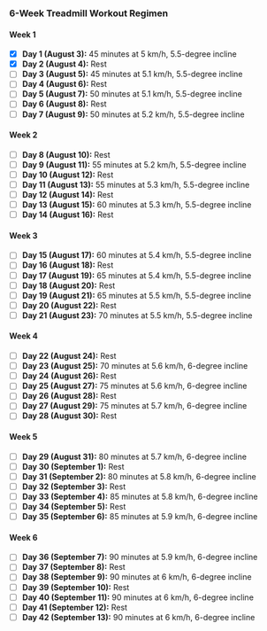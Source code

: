 ### 6-Week Treadmill Workout Regimen

#### Week 1
- [x] **Day 1 (August 3):** 45 minutes at 5 km/h, 5.5-degree incline
- [x] **Day 2 (August 4):** Rest
- [ ] **Day 3 (August 5):** 45 minutes at 5.1 km/h, 5.5-degree incline
- [ ] **Day 4 (August 6):** Rest
- [ ] **Day 5 (August 7):** 50 minutes at 5.1 km/h, 5.5-degree incline
- [ ] **Day 6 (August 8):** Rest
- [ ] **Day 7 (August 9):** 50 minutes at 5.2 km/h, 5.5-degree incline

#### Week 2
- [ ] **Day 8 (August 10):** Rest
- [ ] **Day 9 (August 11):** 55 minutes at 5.2 km/h, 5.5-degree incline
- [ ] **Day 10 (August 12):** Rest
- [ ] **Day 11 (August 13):** 55 minutes at 5.3 km/h, 5.5-degree incline
- [ ] **Day 12 (August 14):** Rest
- [ ] **Day 13 (August 15):** 60 minutes at 5.3 km/h, 5.5-degree incline
- [ ] **Day 14 (August 16):** Rest

#### Week 3
- [ ] **Day 15 (August 17):** 60 minutes at 5.4 km/h, 5.5-degree incline
- [ ] **Day 16 (August 18):** Rest
- [ ] **Day 17 (August 19):** 65 minutes at 5.4 km/h, 5.5-degree incline
- [ ] **Day 18 (August 20):** Rest
- [ ] **Day 19 (August 21):** 65 minutes at 5.5 km/h, 5.5-degree incline
- [ ] **Day 20 (August 22):** Rest
- [ ] **Day 21 (August 23):** 70 minutes at 5.5 km/h, 5.5-degree incline

#### Week 4
- [ ] **Day 22 (August 24):** Rest
- [ ] **Day 23 (August 25):** 70 minutes at 5.6 km/h, 6-degree incline
- [ ] **Day 24 (August 26):** Rest
- [ ] **Day 25 (August 27):** 75 minutes at 5.6 km/h, 6-degree incline
- [ ] **Day 26 (August 28):** Rest
- [ ] **Day 27 (August 29):** 75 minutes at 5.7 km/h, 6-degree incline
- [ ] **Day 28 (August 30):** Rest

#### Week 5
- [ ] **Day 29 (August 31):** 80 minutes at 5.7 km/h, 6-degree incline
- [ ] **Day 30 (September 1):** Rest
- [ ] **Day 31 (September 2):** 80 minutes at 5.8 km/h, 6-degree incline
- [ ] **Day 32 (September 3):** Rest
- [ ] **Day 33 (September 4):** 85 minutes at 5.8 km/h, 6-degree incline
- [ ] **Day 34 (September 5):** Rest
- [ ] **Day 35 (September 6):** 85 minutes at 5.9 km/h, 6-degree incline

#### Week 6
- [ ] **Day 36 (September 7):** 90 minutes at 5.9 km/h, 6-degree incline
- [ ] **Day 37 (September 8):** Rest
- [ ] **Day 38 (September 9):** 90 minutes at 6 km/h, 6-degree incline
- [ ] **Day 39 (September 10):** Rest
- [ ] **Day 40 (September 11):** 90 minutes at 6 km/h, 6-degree incline
- [ ] **Day 41 (September 12):** Rest
- [ ] **Day 42 (September 13):** 90 minutes at 6 km/h, 6-degree incline